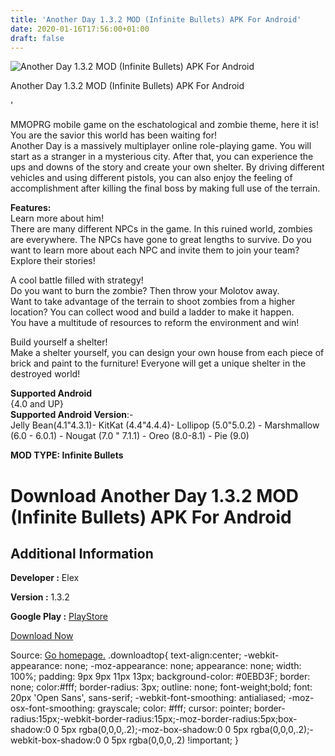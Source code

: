 ```yaml
---
title: 'Another Day 1.3.2 MOD (Infinite Bullets) APK For Android'
date: 2020-01-16T17:56:00+01:00
draft: false
---
```


![Another Day 1.3.2 MOD (Infinite Bullets) APK For Android](https://i0.wp.com/apkhome.net/wp-content/uploads/2020/01/Another-Day-1.3.2-MOD-Infinite-Bullets.png "Another Day 1.3.2 MOD (Infinite Bullets) APK For Android")

  

Another Day 1.3.2 MOD (Infinite Bullets) APK For Android

'

MMOPRG mobile game on the eschatological and zombie theme, here it is! You are the savior this world has been waiting for!  
Another Day is a massively multiplayer online role-playing game. You will start as a stranger in a mysterious city. After that, you can experience the ups and downs of the story and create your own shelter. By driving different vehicles and using different pistols, you can also enjoy the feeling of accomplishment after killing the final boss by making full use of the terrain.

**Features:**  
Learn more about him!  
There are many different NPCs in the game. In this ruined world, zombies are everywhere. The NPCs have gone to great lengths to survive. Do you want to learn more about each NPC and invite them to join your team? Explore their stories!

A cool battle filled with strategy!  
Do you want to burn the zombie? Then throw your Molotov away.  
Want to take advantage of the terrain to shoot zombies from a higher location? You can collect wood and build a ladder to make it happen.  
You have a multitude of resources to reform the environment and win!

Build yourself a shelter!  
Make a shelter yourself, you can design your own house from each piece of brick and paint to the furniture! Everyone will get a unique shelter in the destroyed world!

**Supported Android**  
{4.0 and UP}  
**Supported Android Version**:-  
Jelly Bean(4.1"4.3.1)- KitKat (4.4"4.4.4)- Lollipop (5.0"5.0.2) - Marshmallow (6.0 - 6.0.1) - Nougat (7.0 " 7.1.1) - Oreo (8.0-8.1) - Pie (9.0)

**MOD TYPE: Infinite Bullets**

Download Another Day 1.3.2 MOD (Infinite Bullets) APK For Android
=================================================================

Additional Information
----------------------

**Developer :** Elex

**Version :** 1.3.2

**Google Play :** [PlayStore](https://play.google.com/store/apps/details?id=com.elex.hit)

  

[Download Now](https://store4app.co/post/another-day-1-3-2-mod-infinite-bullets-apk-for-android_1579193754)

  
Source: [Go homepage.](https://store4app.co/post/another-day-1-3-2-mod-infinite-bullets-apk-for-android_1579193754) .downloadtop{ text-align:center; -webkit-appearance: none; -moz-appearance: none; appearance: none; width: 100%; padding: 9px 9px 11px 13px; background-color: #0EBD3F; border: none; color:#fff; border-radius: 3px; outline: none; font-weight;bold; font: 20px 'Open Sans', sans-serif; -webkit-font-smoothing: antialiased; -moz-osx-font-smoothing: grayscale; color: #fff; cursor: pointer; border-radius:15px;-webkit-border-radius:15px;-moz-border-radius:5px;box-shadow:0 0 5px rgba(0,0,0,.2);-moz-box-shadow:0 0 5px rgba(0,0,0,.2);-webkit-box-shadow:0 0 5px rgba(0,0,0,.2) !important; }